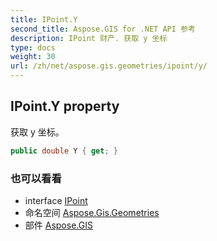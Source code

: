 ```yaml
---
title: IPoint.Y
second_title: Aspose.GIS for .NET API 参考
description: IPoint 财产. 获取 y 坐标
type: docs
weight: 30
url: /zh/net/aspose.gis.geometries/ipoint/y/
---
```

## IPoint.Y property

获取 y 坐标。

```csharp
public double Y { get; }
```

### 也可以看看

* interface [IPoint](../)
* 命名空间 [Aspose.Gis.Geometries](../../ipoint/)
* 部件 [Aspose.GIS](../../../)


